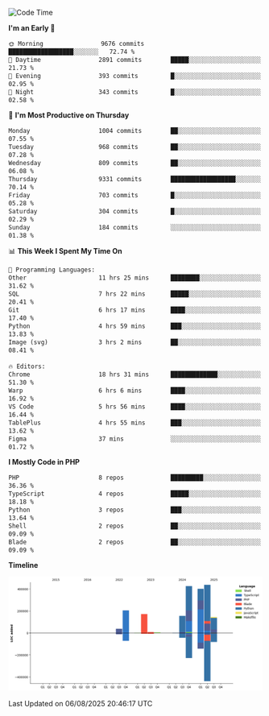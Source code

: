 <!--START_SECTION:waka-->
![Code Time](http://img.shields.io/badge/Code%20Time-3%2C949%20hrs%2021%20mins-blue)

**I'm an Early 🐤** 

```text
🌞 Morning                9676 commits        ██████████████████░░░░░░░   72.74 % 
🌆 Daytime                2891 commits        █████░░░░░░░░░░░░░░░░░░░░   21.73 % 
🌃 Evening                393 commits         █░░░░░░░░░░░░░░░░░░░░░░░░   02.95 % 
🌙 Night                  343 commits         █░░░░░░░░░░░░░░░░░░░░░░░░   02.58 % 
```
📅 **I'm Most Productive on Thursday** 

```text
Monday                   1004 commits        ██░░░░░░░░░░░░░░░░░░░░░░░   07.55 % 
Tuesday                  968 commits         ██░░░░░░░░░░░░░░░░░░░░░░░   07.28 % 
Wednesday                809 commits         ██░░░░░░░░░░░░░░░░░░░░░░░   06.08 % 
Thursday                 9331 commits        ██████████████████░░░░░░░   70.14 % 
Friday                   703 commits         █░░░░░░░░░░░░░░░░░░░░░░░░   05.28 % 
Saturday                 304 commits         █░░░░░░░░░░░░░░░░░░░░░░░░   02.29 % 
Sunday                   184 commits         ░░░░░░░░░░░░░░░░░░░░░░░░░   01.38 % 
```


📊 **This Week I Spent My Time On** 

```text
💬 Programming Languages: 
Other                    11 hrs 25 mins      ████████░░░░░░░░░░░░░░░░░   31.62 % 
SQL                      7 hrs 22 mins       █████░░░░░░░░░░░░░░░░░░░░   20.41 % 
Git                      6 hrs 17 mins       ████░░░░░░░░░░░░░░░░░░░░░   17.40 % 
Python                   4 hrs 59 mins       ███░░░░░░░░░░░░░░░░░░░░░░   13.83 % 
Image (svg)              3 hrs 2 mins        ██░░░░░░░░░░░░░░░░░░░░░░░   08.41 % 

🔥 Editors: 
Chrome                   18 hrs 31 mins      █████████████░░░░░░░░░░░░   51.30 % 
Warp                     6 hrs 6 mins        ████░░░░░░░░░░░░░░░░░░░░░   16.92 % 
VS Code                  5 hrs 56 mins       ████░░░░░░░░░░░░░░░░░░░░░   16.44 % 
TablePlus                4 hrs 55 mins       ███░░░░░░░░░░░░░░░░░░░░░░   13.62 % 
Figma                    37 mins             ░░░░░░░░░░░░░░░░░░░░░░░░░   01.72 % 
```

**I Mostly Code in PHP** 

```text
PHP                      8 repos             █████████░░░░░░░░░░░░░░░░   36.36 % 
TypeScript               4 repos             █████░░░░░░░░░░░░░░░░░░░░   18.18 % 
Python                   3 repos             ███░░░░░░░░░░░░░░░░░░░░░░   13.64 % 
Shell                    2 repos             ██░░░░░░░░░░░░░░░░░░░░░░░   09.09 % 
Blade                    2 repos             ██░░░░░░░░░░░░░░░░░░░░░░░   09.09 % 
```



**Timeline**

![Lines of Code chart](https://raw.githubusercontent.com/abrahamgreyson/abrahamgreyson/main/assets/bar_graph.png)


 Last Updated on 06/08/2025 20:46:17 UTC
<!--END_SECTION:waka-->
